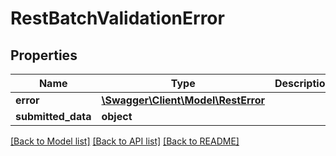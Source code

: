 # RestBatchValidationError

## Properties
Name | Type | Description | Notes
------------ | ------------- | ------------- | -------------
**error** | [**\Swagger\Client\Model\RestError**](RestError.md) |  | [optional] 
**submitted_data** | **object** |  | [optional] 

[[Back to Model list]](../README.md#documentation-for-models) [[Back to API list]](../README.md#documentation-for-api-endpoints) [[Back to README]](../README.md)


